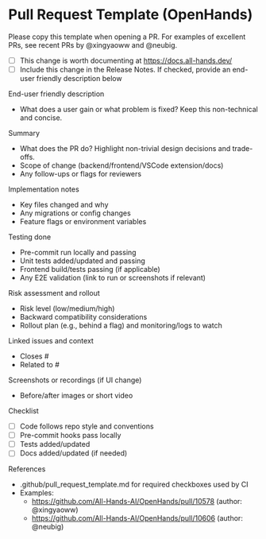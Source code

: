# Pull Request Template (OpenHands)

Please copy this template when opening a PR. For examples of excellent PRs, see recent PRs by @xingyaoww and @neubig.

- [ ] This change is worth documenting at https://docs.all-hands.dev/
- [ ] Include this change in the Release Notes. If checked, provide an end-user friendly description below

End-user friendly description
- What does a user gain or what problem is fixed? Keep this non-technical and concise.

Summary
- What does the PR do? Highlight non-trivial design decisions and trade-offs.
- Scope of change (backend/frontend/VSCode extension/docs)
- Any follow-ups or flags for reviewers

Implementation notes
- Key files changed and why
- Any migrations or config changes
- Feature flags or environment variables

Testing done
- Pre-commit run locally and passing
- Unit tests added/updated and passing
- Frontend build/tests passing (if applicable)
- Any E2E validation (link to run or screenshots if relevant)

Risk assessment and rollout
- Risk level (low/medium/high)
- Backward compatibility considerations
- Rollout plan (e.g., behind a flag) and monitoring/logs to watch

Linked issues and context
- Closes #<issue-id>
- Related to #<issue-ids>

Screenshots or recordings (if UI change)
- Before/after images or short video

Checklist
- [ ] Code follows repo style and conventions
- [ ] Pre-commit hooks pass locally
- [ ] Tests added/updated
- [ ] Docs added/updated (if needed)

References
- .github/pull_request_template.md for required checkboxes used by CI
- Examples:
  - https://github.com/All-Hands-AI/OpenHands/pull/10578 (author: @xingyaoww)
  - https://github.com/All-Hands-AI/OpenHands/pull/10606 (author: @neubig)
